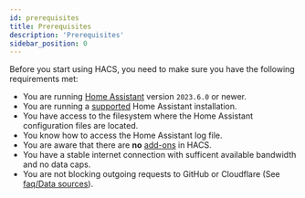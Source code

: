 ```yaml
---
id: prerequisites
title: Prerequisites
description: 'Prerequisites'
sidebar_position: 0
---
```


Before you start using HACS, you need to make sure you have the following requirements met:

- You are running [Home Assistant](https://www.home-assistant.io/) version `2023.6.0` or newer.
- You are running a [supported](https://github.com/home-assistant/architecture/blob/master/adr/0012-define-supported-installation-method.md) Home Assistant installation.
- You have access to the filesystem where the Home Assistant configuration files are located.
- You know how to access the Home Assistant log file.
- You are aware that there are **no** [add-ons](https://www.home-assistant.io/glossary/#add-on) in HACS.
- You have a stable internet connection with sufficent available bandwidth and no data caps.
- You are not blocking outgoing requests to GitHub or Cloudflare (See [faq/Data sources](/docs/faq/data_sources.md)).

